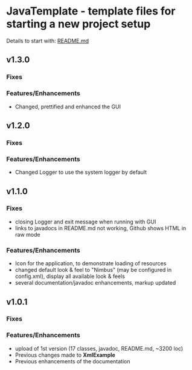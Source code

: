
# JavaTemplate - template files for starting a new project setup

Details to start with: [README.md](https://github.com/openworld42/JavaTemplate/blob/master/README.md)

## v1.3.0

### Fixes
### Features/Enhancements

* Changed, prettified and enhanced the GUI

## v1.2.0

### Fixes
### Features/Enhancements

* Changed Logger to use the system logger by default

## v1.1.0

### Fixes

* closing Logger and exit message when running with GUI
* links to javadocs in README.md not working, Github shows HTML in raw mode

### Features/Enhancements

* Icon for the application, to demonstrate loading of resources
* changed default look & feel to "Nimbus" (may be configured in config.xml), display all
available look & feels
* several documentation/javadoc enhancements, markup updated

## v1.0.1

### Fixes
### Features/Enhancements

* upload of 1st version (17 classes, javadoc, README.md, ~3200 loc)
* Previous changes made to **XmlExample**
* Previous enhancements of the documentation



